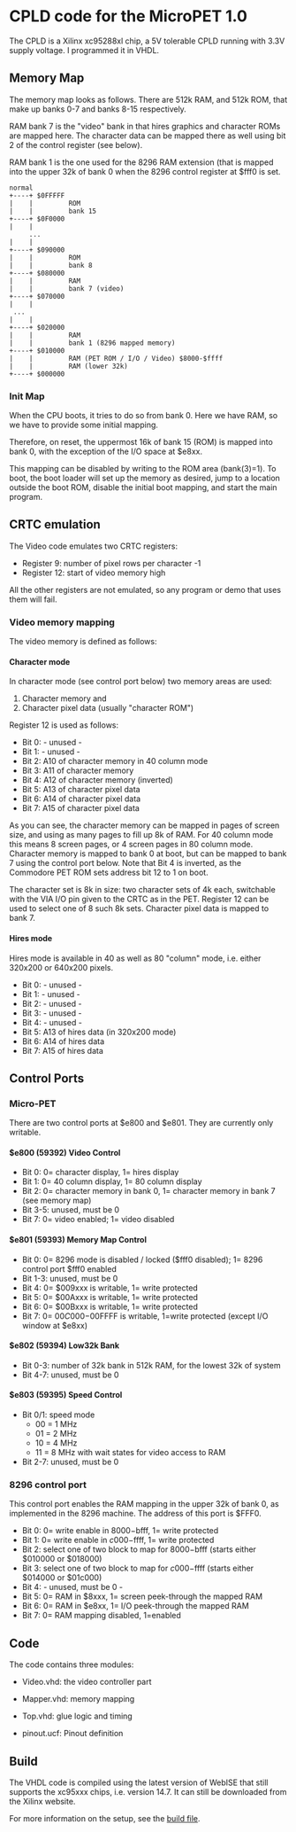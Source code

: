 
# CPLD code for the MicroPET 1.0

The CPLD is a Xilinx xc95288xl chip, a 5V tolerable CPLD running with 3.3V supply voltage.
I programmed it in VHDL.

## Memory Map

The memory map looks as follows. There are 512k RAM, and 512k ROM, 
that make up banks 0-7 and banks 8-15 respectively. 

RAM bank 7 is the "video" bank in that hires graphics and character ROMs 
are mapped here. The character data can be mapped there as well using bit 2
of the control register (see below).

RAM bank 1 is the one used for the 8296 RAM extension (that is mapped into the
upper 32k of bank 0 when the 8296 control register at $fff0 is set.

	normal
	+----+ $0FFFFF
	|    |         ROM
	|    |         bank 15
	+----+ $0F0000
	|    |
      	 ...
	|    |
	+----+ $090000
	|    |         ROM
	|    |         bank 8
	+----+ $080000
	|    |         RAM
	|    |         bank 7 (video)
	+----+ $070000
	|    |
	 ...
	|    |
	+----+ $020000
	|    |         RAM
	|    |         bank 1 (8296 mapped memory)
	+----+ $010000
	|    |         RAM (PET ROM / I/O / Video) $8000-$ffff
	|    |         RAM (lower 32k)
	+----+ $000000


### Init Map

When the CPU boots, it tries to do so from bank 0. Here we have RAM, so we have to provide some 
initial mapping.

Therefore, on reset, the uppermost 16k of bank 15 (ROM) is mapped into bank 0, with the exception of the I/O space
at $e8xx.

This mapping can be disabled by writing to the ROM area (bank(3)=1). To boot, the boot loader will
set up the memory as desired, jump to a location outside the boot ROM, disable the initial boot mapping,
and start the main program.


## CRTC emulation

The Video code emulates two CRTC registers:

- Register 9: number of pixel rows per character -1
- Register 12: start of video memory high

All the other registers are not emulated, so any program or demo that
uses them will fail.

### Video memory mapping

The video memory is defined as follows:

#### Character mode

In character mode (see control port below) two memory areas are used:

1. Character memory and
2. Character pixel data (usually "character ROM")

Register 12 is used as follows:

- Bit 0: - unused -
- Bit 1: - unused -
- Bit 2: A10 of character memory in 40 column mode
- Bit 3: A11 of character memory
- Bit 4: A12 of character memory (inverted)
- Bit 5: A13 of character pixel data
- Bit 6: A14 of character pixel data
- Bit 7: A15 of character pixel data

As you can see, the character memory can be mapped in pages of screen size, and using
as many pages to fill up 8k of RAM.
For 40 column mode this means 8 screen pages, or 4 screen pages in 80 column mode.
Character memory is mapped to bank 0 at boot, but can be mapped to bank 7 using the control port below.
Note that Bit 4 is inverted, as the Commodore PET ROM sets address bit 12 to 1 on boot.

The character set is 8k in size: two character sets of 4k each, switchable with the 
VIA I/O pin given to the CRTC as in the PET. Register 12 can be used to select
one of 8 such 8k sets.
Character pixel data is mapped to bank 7.

#### Hires mode

Hires mode is available in 40 as well as 80 "column" mode, i.e. either 320x200 or 640x200 pixels.

- Bit 0: - unused -
- Bit 1: - unused -
- Bit 2: - unused -
- Bit 3: - unused -
- Bit 4: - unused -
- Bit 5: A13 of hires data (in 320x200 mode)
- Bit 6: A14 of hires data
- Bit 7: A15 of hires data

## Control Ports

### Micro-PET

There are two control ports at $e800 and $e801. They are currently only writable.

#### $e800 (59392) Video Control

- Bit 0: 0= character display, 1= hires display
- Bit 1: 0= 40 column display, 1= 80 column display
- Bit 2: 0= character memory in bank 0, 1= character memory in bank 7 (see memory map)
- Bit 3-5: unused, must be 0
- Bit 7: 0= video enabled; 1= video disabled


#### $e801 (59393) Memory Map Control

- Bit 0: 0= 8296 mode is disabled / locked ($fff0 disabled); 1= 8296 control port $fff0 enabled
- Bit 1-3: unused, must be 0
- Bit 4: 0= $009xxx is writable, 1= write protected
- Bit 5: 0= $00Axxx is writable, 1= write protected
- Bit 6: 0= $00Bxxx is writable, 1= write protected
- Bit 7: 0= $00C000-$00FFFF is writable, 1=write protected (except I/O window at $e8xx)

#### $e802 (59394) Low32k Bank

- Bit 0-3: number of 32k bank in 512k RAM, for the lowest 32k of system
- Bit 4-7: unused, must be 0

#### $e803 (59395) Speed Control

- Bit 0/1: speed mode
  - 00 = 1 MHz
  - 01 = 2 MHz
  - 10 = 4 MHz
  - 11 = 8 MHz with wait states for video access to RAM
- Bit 2-7: unused, must be 0


### 8296 control port

This control port enables the RAM mapping in the upper 32k of bank 0, as implemented
in the 8296 machine. The address of this port is $FFF0.

- Bit 0: 0= write enable in $8000-$bfff, 1= write protected
- Bit 1: 0= write enable in $c000-$ffff, 1= write protected
- Bit 2: select one of two block to map for $8000-$bfff (starts either $010000 or $018000)
- Bit 3: select one of two block to map for $c000-$ffff (starts either $014000 or $01c000)
- Bit 4: - unused, must be 0 -
- Bit 5: 0= RAM in $8xxx, 1= screen peek-through the mapped RAM
- Bit 6: 0= RAM in $e8xx, 1= I/O peek-through the mapped RAM
- Bit 7: 0= RAM mapping disabled, 1=enabled

## Code

The code contains three modules:

- Video.vhd: the video controller part
- Mapper.vhd: memory mapping
- Top.vhd: glue logic and timing

- pinout.ucf: Pinout definition

## Build

The VHDL code is compiled using the latest version of WebISE that still supports the xc95xxx chips, i.e. version 14.7.
It can still be downloaded from the Xilinx website.

For more information on the setup, see the [build file](Build.md).

